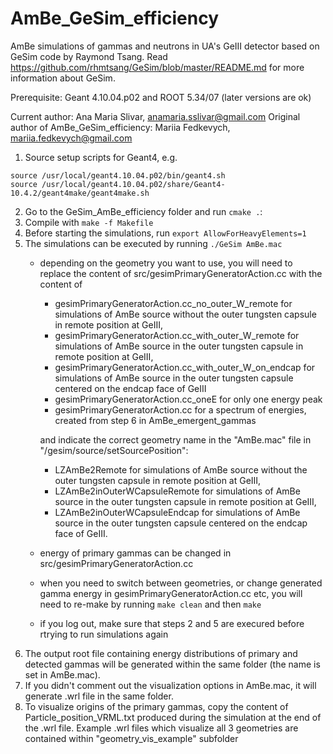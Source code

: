 # AmBe_GeSim_efficiency

AmBe simulations of gammas and neutrons in UA's GeIII detector based on GeSim code by Raymond Tsang. Read https://github.com/rhmtsang/GeSim/blob/master/README.md for more information about GeSim. 

Prerequisite: Geant 4.10.04.p02 and ROOT 5.34/07 (later versions are ok)

Current author: Ana Maria Slivar, anamaria.sslivar@gmail.com 
Original author of AmBe_GeSim_efficiency: Mariia Fedkevych, mariia.fedkevych@gmail.com 

1. Source setup scripts for Geant4, e.g.

```
source /usr/local/geant4.10.04.p02/bin/geant4.sh
source /usr/local/geant4.10.04.p02/share/Geant4-10.4.2/geant4make/geant4make.sh
```

2. Go to the GeSim_AmBe_efficiency folder and run `cmake .`:
3. Compile with `make -f Makefile`
4. Before starting the simulations, run `export AllowForHeavyElements=1`
5. The simulations can be executed by running `./GeSim AmBe.mac`
    - depending on the geometry you want to use, you will need to replace the content of src/gesimPrimaryGeneratorAction.cc with the content of
        - gesimPrimaryGeneratorAction.cc_no_outer_W_remote for simulations of AmBe source without the outer tungsten capsule in remote position at GeIII,
        - gesimPrimaryGeneratorAction.cc_with_outer_W_remote for simulations of AmBe source in the outer tungsten capsule in remote position at GeIII,
        - gesimPrimaryGeneratorAction.cc_with_outer_W_on_endcap for simulations of AmBe source in the outer tungsten capsule centered on the endcap face of GeIII
        - gesimPrimaryGeneratorAction.cc_oneE for only one energy peak 
        - gesimPrimaryGeneratorAction.cc for a spectrum of energies, created from step 6 in AmBe_emergent_gammas 
      
      and indicate the correct geometry name in the "AmBe.mac" file in "/gesim/source/setSourcePosition": 
        - LZAmBe2Remote for simulations of AmBe source without the outer tungsten capsule in remote position at GeIII,
        - LZAmBe2inOuterWCapsuleRemote for simulations of AmBe source in the outer tungsten capsule in remote position at GeIII,
        - LZAmBe2inOuterWCapsuleEndcap for simulations of AmBe source in the outer tungsten capsule centered on the endcap face of GeIII.
    - energy of primary gammas can be changed in src/gesimPrimaryGeneratorAction.cc
    - when you need to switch between geometries, or change generated gamma energy in gesimPrimaryGeneratorAction.cc etc, you will need to re-make by running `make clean` and then `make`
    - if you log out, make sure that steps 2 and 5 are execured before rtrying to run simulations again
6. The output root file containing energy distributions of primary and detected gammas will be generated within the same folder (the name is set in AmBe.mac). 
7. If you didn't comment out the visualization options in AmBe.mac, it will generate .wrl file in the same folder. 
8. To visualize origins of the primary gammas, copy the content of Particle_position_VRML.txt produced during the simulation at the end of the .wrl file. Example .wrl files which visualize all 3 geometries are contained within "geometry_vis_example" subfolder
